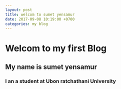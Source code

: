 ```yaml
---
layout: post
title: welcom to sumet yensamur
date: 2017-09-08 10:19:00 +0700
categories: my blog 
---
```


# Welcom to my first Blog
## My name is sumet yensamur
### I an a student at Ubon ratchathani University
